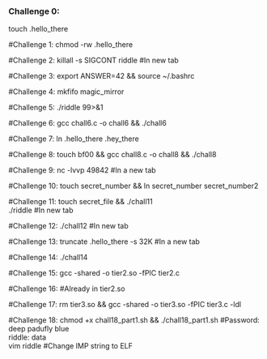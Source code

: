 ### Challenge 0:
touch .hello_there

#Challenge 1:
chmod -rw .hello_there

#Challenge 2:
killall -s SIGCONT riddle #In new tab

#Challenge 3:
export ANSWER=42 && source ~/.bashrc

#Challenge 4:
mkfifo magic_mirror

#Challenge 5:
./riddle 99>&1

#Challenge 6:
gcc chall6.c -o chall6 && ./chall6

#Challenge 7:
ln .hello_there .hey_there

#Challenge 8:
touch bf00 && gcc chall8.c -o chall8 && ./chall8

#Challenge 9:
nc -lvvp 49842 #In a new tab

#Challenge 10:
touch secret_number && ln secret_number secret_number2

#Challenge 11:
touch secret_file && ./chall11  
./riddle #In new tab

#Challenge 12:
./chall12 #In new tab

#Challenge 13:
truncate .hello_there -s 32K #In a new tab

#Challenge 14:
./chall14

#Challenge 15:
gcc -shared -o tier2.so -fPIC tier2.c

#Challenge 16:
#Already in tier2.so

#Challenge 17: 
rm tier3.so && gcc -shared -o tier3.so -fPIC tier3.c -ldl

#Challenge 18:
chmod +x chall18_part1.sh && ./chall18_part1.sh #Password: deep padufly blue  
riddle: data  
vim riddle #Change IMP string to ELF 


